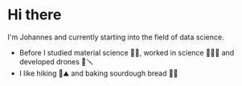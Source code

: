 # Hi there

I'm Johannes and currently starting into the field of data science.

* Before I studied material science 👨‍🎓, worked in science 👨‍🔬🔬 and developed drones 🚁🪛
* I like hiking 🥾⛰️ and baking sourdough bread 🍞🥖
